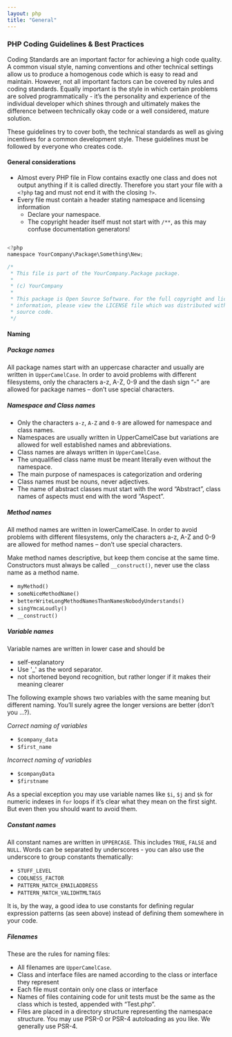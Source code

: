 ```yaml
---
layout: php
title: "General"
---
```

### PHP Coding Guidelines & Best Practices
Coding Standards are an important factor for achieving a high code quality. A common visual style, naming conventions and other technical settings allow us to produce a homogenous code which is easy to read and maintain. However, not all important factors can be covered by rules and coding standards. Equally important is the style in which certain problems are solved programmatically - it’s the personality and experience of the individual developer which shines through and ultimately makes the difference between technically okay code or a well considered, mature solution.

These guidelines try to cover both, the technical standards as well as giving incentives for a common development style. These guidelines must be followed by everyone who creates code.

#### General considerations
- Almost every PHP file in Flow contains exactly one class and does not output anything if it is called directly. Therefore you start your file with a  `<?php` tag and must not end it with the closing `?>`.
- Every file must contain a header stating namespace and licensing information
    - Declare your namespace.
    - The copyright header itself must not start with `/**`, as this may confuse documentation generators!

```js

<?php
namespace YourCompany\Package\Something\New;

/*
 * This file is part of the YourCompany.Package package.
 *
 * (c) YourCompany
 *
 * This package is Open Source Software. For the full copyright and license
 * information, please view the LICENSE file which was distributed with this
 * source code.
 */
 ```

#### Naming

##### Package names

 All package names start with an uppercase character and usually are written in `UpperCamelCase`. In order to avoid problems with different filesystems, only the characters a-z, A-Z, 0-9 and the dash sign “-” are allowed for package names – don’t use special characters.

##### Namespace and Class names
- Only the characters `a-z`, `A-Z` and `0-9` are allowed for namespace and class names.
- Namespaces are usually written in UpperCamelCase but variations are allowed for well established names and abbreviations.
- Class names are always written in `UpperCamelCase`.
- The unqualified class name must be meant literally even without the namespace.
- The main purpose of namespaces is categorization and ordering
- Class names must be nouns, never adjectives.
- The name of abstract classes must start with the word “Abstract”, class names of aspects must end with the word “Aspect”.

##### Method names
All method names are written in lowerCamelCase. In order to avoid problems with different filesystems, only the characters a-z, A-Z and 0-9 are allowed for method names – don’t use special characters.

Make method names descriptive, but keep them concise at the same time. Constructors must always be called `__construct()`, never use the class name as a method name.

- `myMethod()`
- `someNiceMethodName()`
- `betterWriteLongMethodNamesThanNamesNobodyUnderstands()`
- `singYmcaLoudly()`
- `__construct()` 

##### Variable names
Variable names are written in lower case and should be

- self-explanatory
- Use '_' as the word separator.
- not shortened beyond recognition, but rather longer if it makes their meaning clearer

The following example shows two variables with the same meaning but different naming. You’ll surely agree the longer versions are better (don’t you …?).

*Correct naming of variables*

- `$company_data`
- `$first_name`

*Incorrect naming of variables*

- `$companyData`
- `$firstname`

As a special exception you may use variable names like `$i`, `$j` and `$k` for numeric indexes in `for` loops if it’s clear what they mean on the first sight. But even then you should want to avoid them.

##### Constant names
All constant names are written in `UPPERCASE`. This includes `TRUE`, `FALSE` and `NULL`. Words can be separated by underscores - you can also use the underscore to group constants thematically:

- `STUFF_LEVEL`
- `COOLNESS_FACTOR`
- `PATTERN_MATCH_EMAILADDRESS`
- `PATTERN_MATCH_VALIDHTMLTAGS`

It is, by the way, a good idea to use constants for defining regular expression patterns (as seen above) instead of defining them somewhere in your code.


##### Filenames
These are the rules for naming files:

- All filenames are `UpperCamelCase`.
- Class and interface files are named according to the class or interface they represent
- Each file must contain only one class or interface
- Names of files containing code for unit tests must be the same as the class which is tested, appended with “Test.php”.
- Files are placed in a directory structure representing the namespace structure. You may use PSR-0 or PSR-4 autoloading as you like. We generally use PSR-4.

